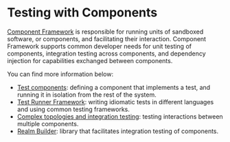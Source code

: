 # Testing with Components

[Component Framework][cfv2] is responsible for running units of sandboxed
software, or components, and facilitating their interaction.
Component Framework supports common developer needs for unit testing of
components, integration testing across components, and dependency injection for
capabilities exchanged between components.

You can find more information below:

*   [Test components](test_component.md): defining a component that
    implements a test, and running it in isolation from the rest of the system.
*   [Test Runner Framework](test_runner_framework.md): writing idiomatic tests
    in different languages and using common testing frameworks.
*   [Complex topologies and integration testing](integration_testing.md):
    testing interactions between multiple components.
*   [Realm Builder](realm_builder.md): library that facilitates integration
    testing of components.

[cfv2]: concepts/components/v2/introduction.md
